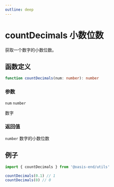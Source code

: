 ```yaml
---
outline: deep
---
```


# countDecimals 小数位数

获取一个数字的小数位数。

## 函数定义

```typescript
function countDecimals(num: number): number
```

### 参数

`num` `number`

数字

### 返回值

`number` 数字的小数位数

## 例子

```ts
import { countDecimals } from '@oasis-end/utils'

countDecimals(0.1) // 1
countDecimals(0) // 0
```

